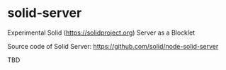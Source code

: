 # solid-server
Experimental Solid (https://solidproject.org) Server as a Blocklet

Source code of Solid Server: https://github.com/solid/node-solid-server

TBD
